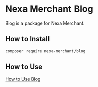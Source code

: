 # Nexa Merchant Blog

Blog is a package for Nexa Merchant.

## How to Install

```
composer require nexa-merchant/blog
```

## How to Use

[How to Use Blog](docs/how-to-use.md)

